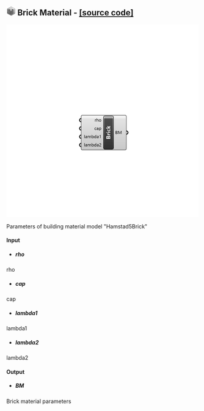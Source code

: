 ## ![](../../Images/Icons/Brick_Material.png) Brick Material - [[source code]](https://github.com/Eddy3D-Dev/Eddy3D/tree/dev/Brick%20Material.cs)

![](../../Images/Components/Brick_Material.png)

Parameters of building material model "Hamstad5Brick"

#### Input
* ##### rho 
rho
* ##### cap 
cap
* ##### lambda1 
lambda1
* ##### lambda2 
lambda2

#### Output
* ##### BM
Brick material parameters